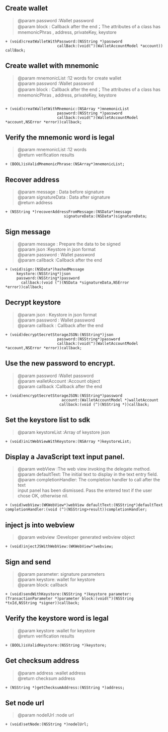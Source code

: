 ##  Create wallet   
>
>    @param password :Wallet password  
>    @param block : Callback after the end；The attributes of a class has mnemonicPhras , address, privateKey, keystore 
> 

```
+ (void)creatWalletWithPassword:(NSString *)password
                       callBack:(void(^)(WalletAccountModel *account)) callBack;

```

## Create wallet with mnemonic   
>
>    @param mnemonicList :12 words for create wallet  
>    @param password :Wallet password    
>    @param block : Callback after the end；The attributes of a class has mnemonicPhras , address, privateKey, keystore 
> 
```

+ (void)creatWalletWithMnemonic:(NSArray *)mnemonicList
                       password:(NSString *)password
                       callback:(void(^)(WalletAccountModel *account,NSError *error))callback;

```

##  Verify the mnemonic word is legal     
>
>   @param mnemonicList :12 words   
>@return verification results
> 
```
+ (BOOL)isValidMnemonicPhrase:(NSArray*)mnemonicList;
```



##  Recover address
>
>  @param message : Data before signature  
>  @param signatureData : Data after signature  
>  @return  address  
> 

```
+ (NSString *)recoverAddressFromMessage:(NSData*)message
                          signatureData:(NSData*)signatureData;
```

##   Sign message  
>
>   @param message : Prepare the data to be signed   
>   @param json :Keystore in json format   
>   @param password :  Wallet password   
>   @param callback :Callback after the end  
>

```
+ (void)sign:(NSData*)hashedMessage
     keystore:(NSString*)json
     password:(NSString*)password
       callback:(void (^)(NSData *signatureData,NSError *error))callback;

```

##  Decrypt keystore
>
 >  @param json : Keystore in json format   
 >  @param password : Wallet password   
 >  @param callback : Callback after the end   
 >
 >
 ```
+ (void)decryptSecretStorageJSON:(NSString*)json
                        password:(NSString*)password
                        callback:(void(^)(WalletAccountModel *account,NSError *error))callback;
```
##  Use the new password to encrypt.
>
>   @param password :Wallet password   
>   @param walletAccount :Account object   
>   @param callback :Callback after the end   
> 
> 
```
+ (void)encryptSecretStorageJSON:(NSString*)password
                         account:(WalletAccountModel *)walletAccount
                        callback:(void (^)(NSString *))callback;
```


##  Set the keystore list to sdk  
>
>  @param keystoreList :Array of keystore json
>
>

```
+ (void)initWebViewWithKeystore:(NSArray *)keystoreList;  

```

##  Display a JavaScript text input panel.  
>
> @param webView :The web view invoking the delegate method.   
> @param defaultText: The initial text to display in the text entry field.   
> @param completionHandler: The completion handler to call after the text   
  input panel has been dismissed. Pass the entered text if the user chose
  OK, otherwise nil.
>
```
+ (void)webView:(WKWebView*)webView defaultText:(NSString*)defaultText completionHandler:(void (^)(NSString>result))completionHandler;
```

##   inject js into webview   
>
>  @param webview :Developer generated webview object
>
>
```
+ (void)injectJSWithWebView:(WKWebView*)webview;
```
##   Sign and send
>
>  @param parameter: signature parameters   
>  @param keystore: wallet for keystore    
>  @param block: callback   
>
>
```
+ (void)sendWithKeystore:(NSString *)keystore parameter:(TransactionParameter *)parameter block:(void(^)(NSString *txId,NSString *signer))callback;
```
##   Verify the keystore word is legal 
>
>  @param keystore :wallet for keystore   
>  @return verification results   
>

```
+ (BOOL)isValidKeystore:(NSString *)keystore;
```

##  Get checksum address    
>
>  @param address :wallet address   
>  @return checksum address   
>
```
+ (NSString *)getChecksumAddress:(NSString *)address;
```
##  Set node url   
>
>  @param nodelUrl :node url   
>
>
```
+ (void)setNode:(NSString *)nodelUrl;
```


